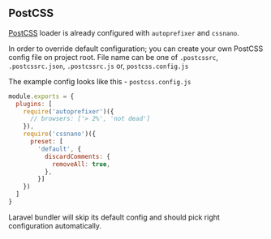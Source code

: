 ## PostCSS

[PostCSS](https://github.com/postcss/postcss) loader is already configured with `autoprefixer` and `cssnano`.

In order to override default configuration; you can create your own PostCSS config file on project root. 
File name can be one of `.postcssrc`, `.postcssrc.json`, `.postcssrc.js` or, `postcss.config.js`

The example config looks like this - `postcss.config.js`
```js
module.exports = {
  plugins: [
    require('autoprefixer')({
      // browsers: ['> 2%', 'not dead']
    }),
    require('cssnano')({
      preset: [
        'default', {
          discardComments: {
            removeAll: true,
          },
        }]
    })
  ]
}
```

Laravel bundler will skip its default config and should pick right configuration automatically.
